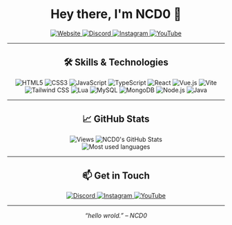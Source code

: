 <h1 align="center">Hey there, I'm NCD0 👋</h1>

<p align="center">
  <a href="https://ncd0.sp7.cl/" target="_blank">
    <img src="https://img.shields.io/badge/Website-ncd0.sp7.cl-blue?style=for-the-badge&logo=google-chrome&logoColor=white" alt="Website" />
  </a>
  <a href="https://discord.gg/gts" target="_blank">
    <img src="https://img.shields.io/badge/Discord-7289DA?style=for-the-badge&logo=discord&logoColor=white" alt="Discord" />
  </a>
  <a href="https://instagram.com/ncd0_gt" target="_blank">
    <img src="https://img.shields.io/badge/Instagram-E4405F?style=for-the-badge&logo=instagram&logoColor=white" alt="Instagram" />
  </a>
  <a href="https://www.youtube.com/@ncd0gt" target="_blank">
    <img src="https://img.shields.io/badge/YouTube-FF0000?style=for-the-badge&logo=youtube&logoColor=white" alt="YouTube" />
  </a>
</p>

---

<h2 align="center">🛠️ Skills & Technologies</h2>

<p align="center">
  <img src="https://img.shields.io/badge/HTML5-E34F26?style=for-the-badge&logo=html5&logoColor=white" alt="HTML5" />
  <img src="https://img.shields.io/badge/CSS3-1572B6?style=for-the-badge&logo=css3&logoColor=white" alt="CSS3" />
  <img src="https://img.shields.io/badge/JavaScript-F7DF1E?style=for-the-badge&logo=javascript&logoColor=black" alt="JavaScript" />
  <img src="https://img.shields.io/badge/TypeScript-3178C6?style=for-the-badge&logo=typescript&logoColor=white" alt="TypeScript" />
  <img src="https://img.shields.io/badge/React-61DAFB?style=for-the-badge&logo=react&logoColor=black" alt="React" />
  <img src="https://img.shields.io/badge/Vue.js-4FC08D?style=for-the-badge&logo=vue.js&logoColor=white" alt="Vue.js" />
  <img src="https://img.shields.io/badge/Vite-646CFF?style=for-the-badge&logo=vite&logoColor=white" alt="Vite" />
  <img src="https://img.shields.io/badge/Tailwind_CSS-06B6D4?style=for-the-badge&logo=tailwind-css&logoColor=white" alt="Tailwind CSS" />
  <img src="https://img.shields.io/badge/Lua-2C2D72?style=for-the-badge&logo=lua&logoColor=white" alt="Lua" />
  <img src="https://img.shields.io/badge/MySQL-4479A1?style=for-the-badge&logo=mysql&logoColor=white" alt="MySQL" />
  <img src="https://img.shields.io/badge/MongoDB-47A248?style=for-the-badge&logo=mongodb&logoColor=white" alt="MongoDB" />
  <img src="https://img.shields.io/badge/Node.js-339933?style=for-the-badge&logo=node.js&logoColor=white" alt="Node.js" />
  <img src="https://img.shields.io/badge/Java-ED8B00?style=for-the-badge&logo=openjdk&logoColor=white" alt="Java" />
</p>

---

<h2 align="center">📈 GitHub Stats</h2>

<p align="center">
  <img src="https://visitor-badge.laobi.icu/badge?page_id=NCD0.NCD0&left_color=darkviolet&right_color=deeppink&left_text=Views" alt="Views">
  <img src="https://github-readme-stats.vercel.app/api?username=NCD0&show_icons=true&theme=tokyonight&hide_title=true" alt="NCD0's GitHub Stats" /></br>
  <img src="https://github-readme-stats.vercel.app/api/top-langs?username=ncd0&locale=en&hide_title=false&layout=compact&card_width=320&langs_count=5&theme=midnight-purple&hide_border=false&order=2" alt="Most used languages">
</p>

---

<h2 align="center">📫 Get in Touch</h2>

<p align="center">
  <a href="https://discord.gg/gts" target="_blank">
    <img src="https://img.shields.io/badge/Discord-7289DA?style=for-the-badge&logo=discord&logoColor=white" alt="Discord" />
  </a>
  <a href="https://instagram.com/ncd0_gt" target="_blank">
    <img src="https://img.shields.io/badge/Instagram-E4405F?style=for-the-badge&logo=instagram&logoColor=white" alt="Instagram" />
  </a>
  <a href="https://www.youtube.com/@ncd0gt" target="_blank">
    <img src="https://img.shields.io/badge/YouTube-FF0000?style=for-the-badge&logo=youtube&logoColor=white" alt="YouTube" />
  </a>
</p>

---

<p align="center">
  <em>“hello wrold.” – NCD0</em>
</p>
